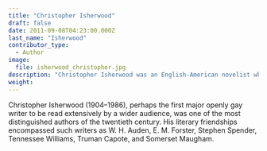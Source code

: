 ```yaml
---
title: "Christopher Isherwood"
draft: false
date: 2011-09-08T04:23:00.000Z
last_name: "Isherwood"
contributor_type:
  - Author
image:
  file: isherwood_christopher.jpg
description: "Christopher Isherwood was an English-American novelist who is best known for his novel _A Single Man_."
weight:
---
```


Christopher Isherwood (1904–1986), perhaps the first major openly gay writer to be read extensively by a wider audience, was one of the most distinguished authors of the twentieth century. His literary friendships encompassed such writers as W. H. Auden, E. M. Forster, Stephen Spender, Tennessee Williams, Truman Capote, and Somerset Maugham.

